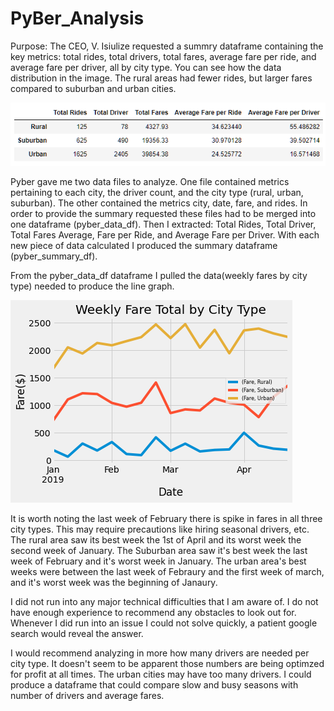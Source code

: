 # PyBer_Analysis

Purpose: The CEO, V. Isiulize requested a summry dataframe containing the key metrics: total rides, total drivers, total fares, average fare per ride, and average fare per driver, all by city type. You can see how the data distribution in the image. The rural areas had fewer rides, but larger fares compared to suburban and urban cities.

![](Pyber_Analysis/Pyber_Analysis/Images/pybersummary.PNG)

Pyber gave me two data files to analyze. One file contained metrics pertaining to each city, the	driver count, and the city type (rural, urban, suburban). The other contained the metrics city,	date,	fare,	and rides. In order to provide the summary requested these files had to be merged into one dataframe (pyber_data_df). Then I extracted: Total Rides,	Total Driver,	Total Fares	Average, Fare per Ride, and	Average Fare per Driver. With each new piece of data calculated I produced the summary dataframe (pyber_summary_df).

From the pyber_data_df dataframe I pulled the data(weekly fares by city type) needed to produce the line graph. 

![](Pyber_Analysis/Pyber_Analysis/Images/PyberFaresLineGraph.png)

It is worth noting the last week of February there is spike in fares in all three city types. This may require precautions like hiring seasonal drivers, etc. The rural area saw its best week the 1st of April and its worst week the second week of January. The Suburban area saw it's best week the last week of February and it's worst week in January. The urban area's best weeks were between the last week of Febraury and the first week of march, and it's worst week was the beginning of Janaury. 

I did not run into any major technical difficulties that I am aware of. I do not have enough experience to recommend any obstacles to look out for. Whenever I did run into an issue I could not solve quickly, a patient google search would reveal the answer.

I would recommend analyzing in more how many drivers are needed per city type. It doesn't seem to be apparent those numbers are being optimzed for profit at all times. The urban cities may have too many drivers. I could produce a dataframe that could compare slow and busy seasons with number of drivers and average fares. 



